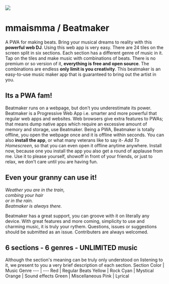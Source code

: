 <img src="https://repository-images.githubusercontent.com/284616351/6e162f00-07fd-11eb-8d12-2de87e5d0644">

# mmaismma / Beatmaker
A PWA for making beats. Bring your musical dreams to reality with this **powerful web DJ**. Using this web app is very easy. There are 24 tiles on the screen split in six sections. Each section has a different genre of music in it.  Tap on the tiles and make music with combinations of beats. There is no premium or so version of it, **everything is free and open source**. The combinations are endless **only limit is you creativity**. This beatmaker is an easy-to-use music maker app that is guaranteed to bring out the artist in you.

## Its a PWA fam!

Beatmaker runs on a webpage, but don't you underestimate its power. Beatmaker is a Progressive Web App i.e. smarter and more powerful that regular web apps and websites. Web browsers give extra features to PWAs; that means dump native apps which require an excessive amount of memory and storage, use Beatmaker. Being a PWA, Beatmaker is totally offline, you open the webpage once and it is offline within seconds. You can also **install the app**, or what many veterans like to say it- *Add To Homescreen*, so that you can even open it offline anytime anywhere. Install now, because one you install the app you also get a round of applause from me. Use it to please yourself, showoff in front of your friends, or just to relax, we don't care until you are having fun.

## Even your granny can use it!

*Weather you are in the train,  
combing your hair  
or in the rain.  
Beatmaker is always there.*

Beatmaker has a great support, you can groove with it on literally any device. With great features and more coming, simplicity to use and charming music, it is truly your rythem. Questions, issues or suggestions should be submitted as an issue. Contributers are always welcomed.

## 6 sections - 6 genres - UNLIMITED music
Although the section's meaning can be truly only understood on listening to it, we present to you a very brief description of each section.
Section Color | Music Genre
--- | ---
Red | Regular Beats
Yellow | Rock
Cyan | Mystical
Orange | Sound effects
Green | Miscellaneous
Pink | Lyrical
